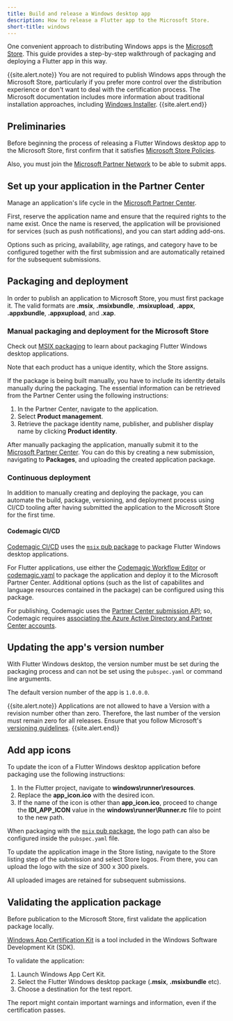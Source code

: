 ```yaml
---
title: Build and release a Windows desktop app
description: How to release a Flutter app to the Microsoft Store.
short-title: windows
---
```


One convenient approach to distributing Windows apps
is the [Microsoft Store][microsoftstore].
This guide provides a step-by-step walkthrough
of packaging and deploying a Flutter app in this way.

{{site.alert.note}}
  You are not required to publish Windows apps through the
  Microsoft Store, particularly if you prefer more control
  over the distribution experience or don't want to deal
  with the certification process. The Microsoft documentation
  includes more information about traditional installation
  approaches, including [Windows Installer][msidocs].
{{site.alert.end}}

## Preliminaries

Before beginning the process of releasing
a Flutter Windows desktop app to the Microsoft Store,
first confirm that it satisfies [Microsoft Store Policies][storepolicies].

Also, you must join the
[Microsoft Partner Network][microsoftpartner] to be able to submit apps.

## Set up your application in the Partner Center

Manage an application's life cycle in the
[Microsoft Partner Center][microsoftpartner].

First, reserve the application name and
ensure that the required rights to the name exist.
Once the name is reserved, the application
will be provisioned for services (such as
push notifications), and you can start adding add-ons.

Options such as pricing, availability,
age ratings, and category have to be
configured together with the first submission
and are automatically retained
for the subsequent submissions.

## Packaging and deployment

In order to publish an application to Microsoft Store,
you must first package it.
The valid formats are **.msix**, **.msixbundle**,
**.msixupload**, **.appx**, **.appxbundle**,
**.appxupload**, and **.xap**.

### Manual packaging and deployment for the Microsoft Store

Check out [MSIX packaging][msix packaging]
to learn about packaging
Flutter Windows desktop applications.

Note that each product has a unique identity,
which the Store assigns.

If the package is being built manually,
you have to include its identity details
manually during the packaging.
The essential information can be retrieved
from the Partner Center using the following instructions:

1. In the Partner Center, navigate to the application.
2. Select **Product management**.
3. Retrieve the package identity name, publisher,
   and publisher display name by clicking **Product identity**.

After manually packaging the application,
manually submit it to the
[Microsoft Partner Center][microsoftpartner].
You can do this by creating a new submission,
navigating to **Packages**,
and uploading the created application package.

### Continuous deployment

In addition to manually creating and deploying the package,
you can automate the build, package, versioning,
and deployment process using CI/CD tooling after having submitted
the application to the Microsoft Store for the first time.

#### Codemagic CI/CD

[Codemagic CI/CD][codemagic] uses the
[`msix` pub package][msix package] to package
Flutter Windows desktop applications.

For Flutter applications, use either the
[Codemagic Workflow Editor][cmworkfloweditor]
or [codemagic.yaml][cmyaml]
to package the application and deploy it
to the Microsoft Partner Center.
Additional options (such as the list of
capabilites and language resources
contained in the package)
can be configured using this package.

For publishing, Codemagic uses the
[Partner Center submission API][partnercenterapi];
so, Codemagic requires
[associating the Azure Active Directory
and Partner Center accounts][azureadassociation].

## Updating the app's version number

With Flutter Windows desktop,
the version number must be set during the
packaging process and can not be set using
the `pubspec.yaml` or command line arguments.

The default version number of the app is `1.0.0.0`.

{{site.alert.note}}
  Applications are not allowed to have a
  Version with a revision number other than zero.
  Therefore, the last number of the version must
  remain zero for all releases.
  Ensure that you follow Microsoft's
  [versioning guidelines][windowspackageversioning].
{{site.alert.end}}

## Add app icons

To update the icon of a Flutter Windows
desktop application before packaging use the
following instructions:

1. In the Flutter project, navigate to
   **windows\runner\resources**.
2. Replace the **app_icon.ico** with the desired icon.
3. If the name of the icon is other than **app_icon.ico**,
   proceed to change the **IDI_APP_ICON** value in the
   **windows\runner\Runner.rc** file to point to the new path.

When packaging with the [`msix` pub package][msix package],
the logo path can also be configured inside the `pubspec.yaml` file.

To update the application image in the Store listing,
navigate to the Store listing step of the submission
and select Store logos.
From there, you can upload the logo with
the size of 300 x 300 pixels.

All uploaded images are retained for subsequent submissions.

## Validating the application package

Before publication to the Microsoft Store,
first validate the application package locally.

[Windows App Certification Kit][windowsappcertification]
is a tool included in the
Windows Software Development Kit (SDK).

To validate the application:

1. Launch Windows App Cert Kit.
2. Select the Flutter Windows desktop package
   (**.msix**, **.msixbundle** etc).
3. Choose a destination for the test report.

The report might contain important warnings and information,
even if the certification passes.

[azureadassociation]: https://docs.microsoft.com/windows/uwp/publish/associate-azure-ad-with-partner-center
[cmworkfloweditor]: https://docs.codemagic.io/flutter-publishing/publishing-to-microsoft-store/
[cmyaml]: https://docs.codemagic.io/yaml-publishing/microsoft-store/
[codemagic]: https://codemagic.io/start/
[microsoftstore]: https://www.microsoft.com/store/apps/windows
[msidocs]: https://docs.microsoft.com/en-us/windows/win32/msi/windows-installer-portal
[microsoftpartner]: https://partner.microsoft.com/
[msix package]: {{site.pub}}/packages/msix
[msix packaging]: {{site.url}}/desktop#msix-packaging
[partnercenterapi]: https://docs.microsoft.com/azure/marketplace/azure-app-apis
[storepolicies]: https://docs.microsoft.com/windows/uwp/publish/store-policies/
[visualstudiopackaging]: https://docs.microsoft.com/windows/msix/package/packaging-uwp-apps
[visualstudiosubmission]: https://docs.microsoft.com/windows/msix/package/packaging-uwp-apps#automate-store-submissions
[windowspackageversioning]: https://docs.microsoft.com/windows/uwp/publish/package-version-numbering
[windowsappcertification]: https://docs.microsoft.com/windows/uwp/debug-test-perf/windows-app-certification-kit
